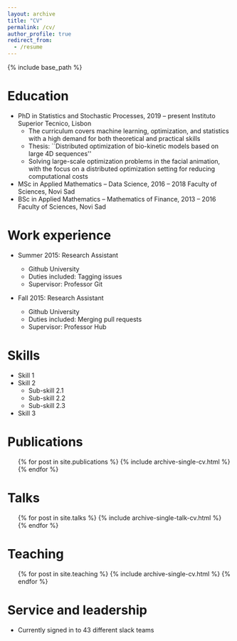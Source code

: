 ```yaml
---
layout: archive
title: "CV"
permalink: /cv/
author_profile: true
redirect_from:
  - /resume
---
```


{% include base_path %}

Education
======
* PhD in Statistics and Stochastic Processes, 2019 – present
Instituto Superior Tecnico, Lisbon
    - The curriculum covers machine learning, optimization, and statistics with a high demand for both theoretical and practical skills
    - Thesis: ``Distributed optimization of bio-kinetic models based on large 4D sequences''
    - Solving large-scale optimization problems in the facial animation, with the focus on a distributed optimization setting for reducing computational costs
* MSc in Applied Mathematics – Data Science, 2016 – 2018
Faculty of Sciences, Novi Sad
* BSc in Applied Mathematics – Mathematics of Finance, 2013 – 2016
Faculty of Sciences, Novi Sad

Work experience
======
* Summer 2015: Research Assistant
  * Github University
  * Duties included: Tagging issues
  * Supervisor: Professor Git

* Fall 2015: Research Assistant
  * Github University
  * Duties included: Merging pull requests
  * Supervisor: Professor Hub
  
Skills
======
* Skill 1
* Skill 2
  * Sub-skill 2.1
  * Sub-skill 2.2
  * Sub-skill 2.3
* Skill 3

Publications
======
  <ul>{% for post in site.publications %}
    {% include archive-single-cv.html %}
  {% endfor %}</ul>
  
Talks
======
  <ul>{% for post in site.talks %}
    {% include archive-single-talk-cv.html %}
  {% endfor %}</ul>
  
Teaching
======
  <ul>{% for post in site.teaching %}
    {% include archive-single-cv.html %}
  {% endfor %}</ul>
  
Service and leadership
======
* Currently signed in to 43 different slack teams
